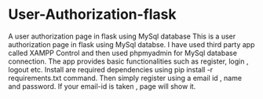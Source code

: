# User-Authorization-flask
A user authorization page in flask using MySql database
This is a user authorization page in flask using MySql databse. I have used third party app called XAMPP Control and then used phpmyadmin for MySql database connection.
The app provides basic functionalities such as register, login , logout etc.
Install are required dependencies using pip install -r requirements.txt command. Then simply register using a email id , name and password. If your email-id is taken , page will show it.

